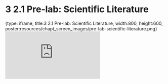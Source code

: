 # 3 2.1 Pre-lab: Scientific Literature
 
{type: iframe, title:3 2.1 Pre-lab: Scientific Literature, width:800, height:600, poster:resources/chapt_screen_images/pre-lab-scientific-literature.png}
![](https://vgaysin1.github.io/CURE-MicrobialMysteries-test/pre-lab-scientific-literature.html)
 

 
